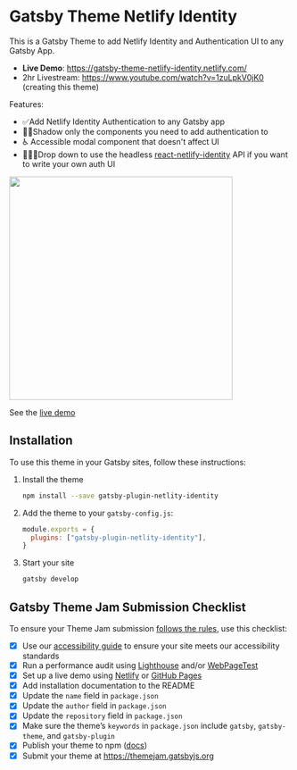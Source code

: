 # Gatsby Theme Netlify Identity

This is a Gatsby Theme to add Netlify Identity and Authentication UI to any Gatsby App.

- **Live Demo**: https://gatsby-theme-netlify-identity.netlify.com/
- 2hr Livestream: https://www.youtube.com/watch?v=1zuLpkV0jK0 (creating this theme)

Features:

- ✅Add Netlify Identity Authentication to any Gatsby app
- 🕵🏼‍Shadow only the components you need to add authentication to
- ♿ Accessible modal component that doesn't affect UI
- 💁🏼‍♂️Drop down to use the headless [react-netlify-identity](https://github.com/sw-yx/react-netlify-identity) API if you want to write your own auth UI

<img src="https://user-images.githubusercontent.com/6764957/62212389-9d661c00-b36e-11e9-9afd-ca51e611a05d.gif" width=400 />

See the [live demo](https://gatsby-theme-netlify-identity.netlify.com/)

## Installation

To use this theme in your Gatsby sites, follow these instructions:

1.  Install the theme

    ```sh
    npm install --save gatsby-plugin-netlity-identity
    ```

2.  Add the theme to your `gatsby-config.js`:

    ```js
    module.exports = {
      plugins: ["gatsby-plugin-netlity-identity"],
    }
    ```

3.  Start your site
    ```sh
    gatsby develop
    ```

## Gatsby Theme Jam Submission Checklist

To ensure your Theme Jam submission [follows the rules](https://themejam.gatsbyjs.org/rules), use this checklist:

- [x] Use our [accessibility guide][a11y] to ensure your site meets our accessibility standards
- [x] Run a performance audit using [Lighthouse][] and/or [WebPageTest][]
- [x] Set up a live demo using [Netlify][] or [GitHub Pages][]
- [x] Add installation documentation to the README
- [x] Update the `name` field in `package.json`
- [x] Update the `author` field in `package.json`
- [x] Update the `repository` field in `package.json`
- [x] Make sure the theme’s `keywords` in `package.json` include `gatsby`, `gatsby-theme`, and `gatsby-plugin`
- [x] Publish your theme to npm ([docs][npmpublish])
- [x] Submit your theme at https://themejam.gatsbyjs.org

[a11y]: https://gatsbyjs.org/docs/making-your-site-accessible#how-to-improve-accessibility
[lighthouse]: https://developers.google.com/web/tools/lighthouse/
[axe]: https://www.deque.com/axe/
[webpagetest]: http://webpagetest.org/
[netlify]: https://netlify.com
[github pages]: https://pages.github.com/
[npmpublish]: https://docs.npmjs.com/cli/publish
